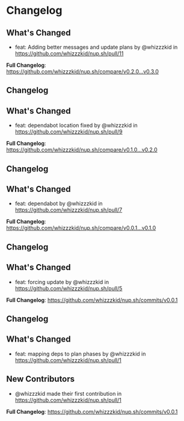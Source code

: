 # Changelog

## What's Changed
* feat: Adding better messages and update plans by @whizzzkid in https://github.com/whizzzkid/nup.sh/pull/11


**Full Changelog**: https://github.com/whizzzkid/nup.sh/compare/v0.2.0...v0.3.0

## Changelog

## What's Changed
* feat: dependabot location fixed by @whizzzkid in https://github.com/whizzzkid/nup.sh/pull/9


**Full Changelog**: https://github.com/whizzzkid/nup.sh/compare/v0.1.0...v0.2.0

## Changelog

## What's Changed
* feat: dependabot by @whizzzkid in https://github.com/whizzzkid/nup.sh/pull/7


**Full Changelog**: https://github.com/whizzzkid/nup.sh/compare/v0.0.1...v0.1.0

## Changelog

## What's Changed
* feat: forcing update by @whizzzkid in https://github.com/whizzzkid/nup.sh/pull/5


**Full Changelog**: https://github.com/whizzzkid/nup.sh/commits/v0.0.1

## Changelog

## What's Changed
* feat: mapping deps to plan phases by @whizzzkid in https://github.com/whizzzkid/nup.sh/pull/1

## New Contributors
* @whizzzkid made their first contribution in https://github.com/whizzzkid/nup.sh/pull/1

**Full Changelog**: https://github.com/whizzzkid/nup.sh/commits/v0.0.1
